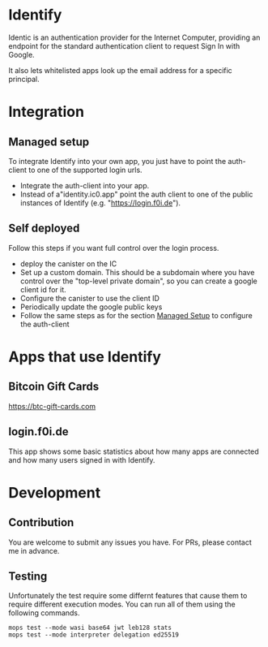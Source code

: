 # Identify

Identic is an authentication provider for the Internet Computer, providing an endpoint for the standard authentication client to request Sign In with Google.

It also lets whitelisted apps look up the email address for a specific principal.

# Integration

## Managed setup

To integrate Identify into your own app, you just have to point the auth-client to one of the supported login urls.

- Integrate the auth-client into your app.
- Instead of a"identity.ic0.app" point the auth client to one of the public instances of Identify (e.g. "https://login.f0i.de").

## Self deployed

Follow this steps if you want full control over the login process.

- deploy the canister on the IC
- Set up a custom domain. This should be a subdomain where you have control over the "top-level private domain", so you can create a google client id for it.
- Configure the canister to use the client ID
- Periodically update the google public keys
- Follow the same steps as for the section [Managed Setup](#Managed-Setup) to configure the auth-client

# Apps that use Identify

## Bitcoin Gift Cards

https://btc-gift-cards.com

## login.f0i.de

This app shows some basic statistics about how many apps are connected and how many users signed in with Identify.

# Development

## Contribution

You are welcome to submit any issues you have.
For PRs, please contact me in advance.

## Testing

Unfortunately the test require some differnt features that cause them to require different execution modes.
You can run all of them using the following commands.

```
mops test --mode wasi base64 jwt leb128 stats
mops test --mode interpreter delegation ed25519
```

